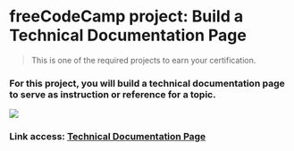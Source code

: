 # freeCodeCamp project: Build a Technical Documentation Page
> This is one of the required projects to earn your certification.

### For this project, you will build a technical documentation page to serve as instruction or reference for a topic.

<img src="https://i.ytimg.com/vi/K5VXWV4N6f0/maxresdefault.jpg">

### Link access: <a href="https://hiimking1509.github.io/freeCodeCamp-build-a-Technical-Documentation-Page/">Technical Documentation Page</a>
